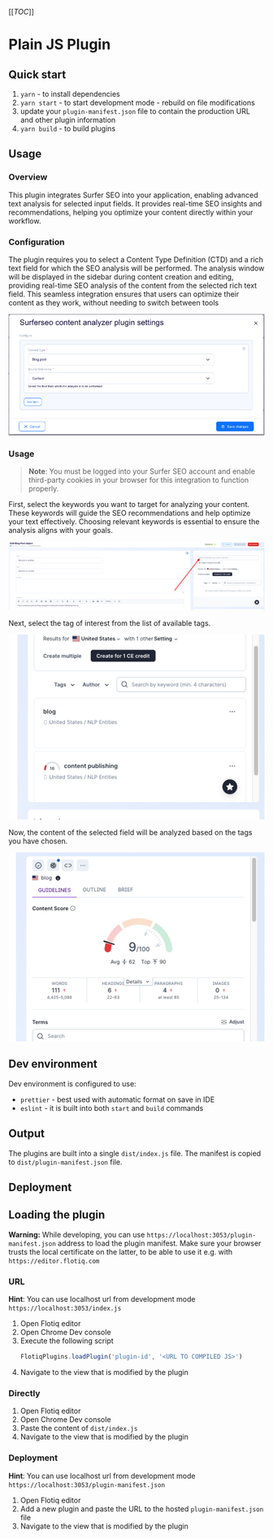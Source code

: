 [[_TOC_]]

# Plain JS Plugin

## Quick start

1. `yarn` - to install dependencies
2. `yarn start` - to start development mode - rebuild on file modifications
3. update your `plugin-manifest.json` file to contain the production URL and other plugin information
4. `yarn build` - to build plugins

## Usage

### Overview

This plugin integrates Surfer SEO into your application, enabling advanced text analysis for selected input fields. It
provides real-time SEO insights and recommendations, helping you optimize your content directly within your workflow.

### Configuration

The plugin requires you to select a Content Type Definition (CTD) and a rich text field for which the SEO analysis will
be performed. The analysis window will be displayed in the sidebar during content creation and editing, providing
real-time SEO analysis of the content from the selected rich text field. This seamless integration ensures that users
can optimize their content as they work, without needing to switch between tools

![](.docs/images/settings-screen.png)

### Usage

> **Note**: You must be logged into your Surfer SEO account and enable third-party cookies in your browser for this
> integration to function properly.

First, select the keywords you want to target for analyzing your content. These keywords will guide the SEO
recommendations and help optimize your text effectively. Choosing relevant keywords is essential to ensure the analysis
aligns with your goals.

![](.docs/images/select-key-words.png)

Next, select the tag of interest from the list of available tags. 

![](.docs/images/tag-list.png)

Now, the content of the selected field will be analyzed based on the tags you have chosen.

![](.docs/images/analize.png)

## Dev environment

Dev environment is configured to use:

* `prettier` - best used with automatic format on save in IDE
* `eslint` - it is built into both `start` and `build` commands

## Output

The plugins are built into a single `dist/index.js` file. The manifest is copied to `dist/plugin-manifest.json` file.

## Deployment

<!-- TO DO -->

## Loading the plugin

**Warning:** While developing, you can use  `https://localhost:3053/plugin-manifest.json` address to load the plugin
manifest. Make sure your browser trusts the local certificate on the latter, to be able to use it e.g.
with `https://editor.flotiq.com`

### URL

**Hint**: You can use localhost url from development mode `https://localhost:3053/index.js`

1. Open Flotiq editor
2. Open Chrome Dev console
3. Execute the following script
   ```javascript
   FlotiqPlugins.loadPlugin('plugin-id', '<URL TO COMPILED JS>')
   ```
4. Navigate to the view that is modified by the plugin

### Directly

1. Open Flotiq editor
2. Open Chrome Dev console
3. Paste the content of `dist/index.js`
4. Navigate to the view that is modified by the plugin

### Deployment

**Hint**: You can use localhost url from development mode `https://localhost:3053/plugin-manifest.json`

1. Open Flotiq editor
2. Add a new plugin and paste the URL to the hosted `plugin-manifest.json` file
3. Navigate to the view that is modified by the plugin
